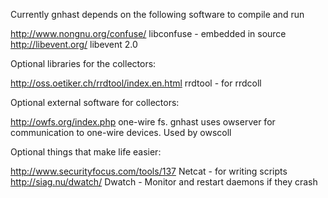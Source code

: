 Currently gnhast depends on the following software to compile and run

<http://www.nongnu.org/confuse/> libconfuse - embedded in source
<http://libevent.org/> libevent 2.0

Optional libraries for the collectors:

<http://oss.oetiker.ch/rrdtool/index.en.html> rrdtool - for rrdcoll

Optional external software for collectors:

<http://owfs.org/index.php> one-wire fs.  gnhast uses owserver for communication to one-wire devices.  Used by owscoll

Optional things that make life easier:

<http://www.securityfocus.com/tools/137> Netcat - for writing scripts
<http://siag.nu/dwatch/> Dwatch - Monitor and restart daemons if they crash